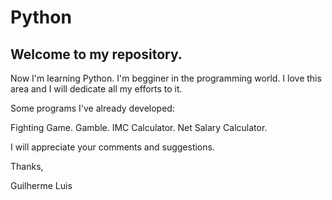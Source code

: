# Python




## Welcome to my repository.

Now I'm learning Python.
I'm begginer in the programming world.
I love this area and I will dedicate all my efforts to it.

Some programs I've already developed:

Fighting Game.
Gamble.
IMC Calculator.
Net Salary Calculator.

I will appreciate your comments and suggestions.

Thanks,

Guilherme Luis
